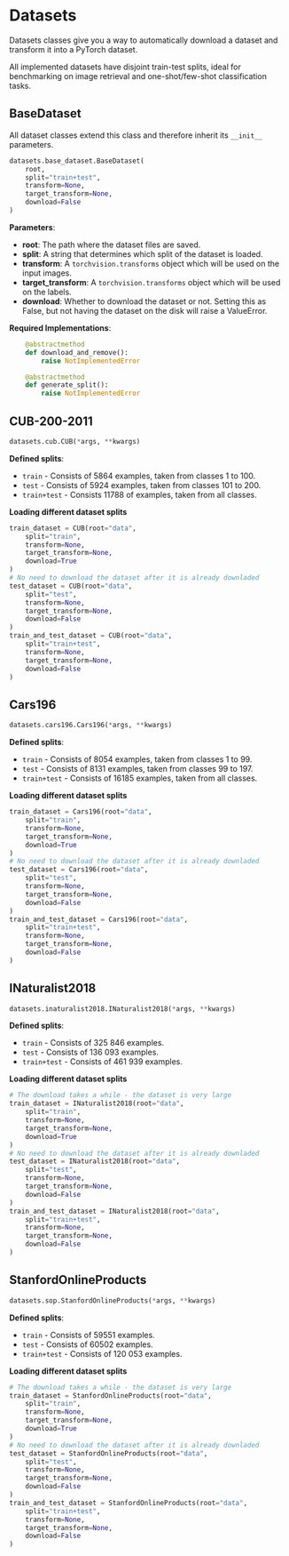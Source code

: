 # Datasets

Datasets classes give you a way to automatically download a dataset and transform it into a PyTorch dataset.

All implemented datasets have disjoint train-test splits, ideal for benchmarking on image retrieval and one-shot/few-shot classification tasks.

## BaseDataset

All dataset classes extend this class and therefore inherit its ```__init__``` parameters.

```python
datasets.base_dataset.BaseDataset(
    root, 
    split="train+test", 
    transform=None, 
    target_transform=None, 
    download=False
)
```

**Parameters**:

* **root**: The path where the dataset files are saved.
* **split**: A string that determines which split of the dataset is loaded. 
* **transform**: A `torchvision.transforms` object which will be used on the input images. 
* **target_transform**: A `torchvision.transforms` object which will be used on the labels. 
* **download**: Whether to download the dataset or not. Setting this as False, but not having the dataset on the disk will raise a ValueError.

**Required Implementations**:
```python
    @abstractmethod
    def download_and_remove():
        raise NotImplementedError

    @abstractmethod
    def generate_split():
        raise NotImplementedError
```

## CUB-200-2011

```python
datasets.cub.CUB(*args, **kwargs)
```

**Defined splits**: 

- `train` - Consists of 5864 examples, taken from classes 1 to 100.
- `test` - Consists of 5924 examples, taken from classes 101 to 200.
- `train+test` - Consists 11788 of examples, taken from all classes.

**Loading different dataset splits**
```python
train_dataset = CUB(root="data", 
    split="train", 
    transform=None, 
    target_transform=None, 
    download=True
)
# No need to download the dataset after it is already downladed
test_dataset = CUB(root="data", 
    split="test", 
    transform=None, 
    target_transform=None, 
    download=False
)
train_and_test_dataset = CUB(root="data", 
    split="train+test", 
    transform=None, 
    target_transform=None, 
    download=False
) 
```

## Cars196

```python
datasets.cars196.Cars196(*args, **kwargs)
```

**Defined splits**: 

- `train` - Consists of 8054 examples, taken from classes 1 to 99.
- `test` - Consists of 8131 examples, taken from classes 99 to 197.
- `train+test` - Consists of 16185 examples, taken from all classes.

**Loading different dataset splits**
```python
train_dataset = Cars196(root="data", 
    split="train", 
    transform=None, 
    target_transform=None, 
    download=True
)
# No need to download the dataset after it is already downladed
test_dataset = Cars196(root="data", 
    split="test", 
    transform=None, 
    target_transform=None, 
    download=False
)
train_and_test_dataset = Cars196(root="data", 
    split="train+test", 
    transform=None, 
    target_transform=None, 
    download=False
) 
```

## INaturalist2018

```python
datasets.inaturalist2018.INaturalist2018(*args, **kwargs)
```

**Defined splits**: 

- `train` - Consists of 325 846 examples.
- `test` - Consists of 136 093 examples.
- `train+test` - Consists of 461 939 examples.

**Loading different dataset splits**
```python
# The download takes a while - the dataset is very large
train_dataset = INaturalist2018(root="data", 
    split="train", 
    transform=None, 
    target_transform=None, 
    download=True
)
# No need to download the dataset after it is already downladed
test_dataset = INaturalist2018(root="data", 
    split="test", 
    transform=None, 
    target_transform=None, 
    download=False
)
train_and_test_dataset = INaturalist2018(root="data", 
    split="train+test", 
    transform=None, 
    target_transform=None, 
    download=False
) 
```

## StanfordOnlineProducts

```python
datasets.sop.StanfordOnlineProducts(*args, **kwargs)
```

**Defined splits**: 

- `train` - Consists of 59551 examples.
- `test` - Consists of 60502 examples.
- `train+test` - Consists of 120 053 examples.

**Loading different dataset splits**
```python
# The download takes a while - the dataset is very large
train_dataset = StanfordOnlineProducts(root="data", 
    split="train", 
    transform=None, 
    target_transform=None, 
    download=True
)
# No need to download the dataset after it is already downladed
test_dataset = StanfordOnlineProducts(root="data", 
    split="test", 
    transform=None, 
    target_transform=None, 
    download=False
)
train_and_test_dataset = StanfordOnlineProducts(root="data", 
    split="train+test", 
    transform=None, 
    target_transform=None, 
    download=False
) 
```
